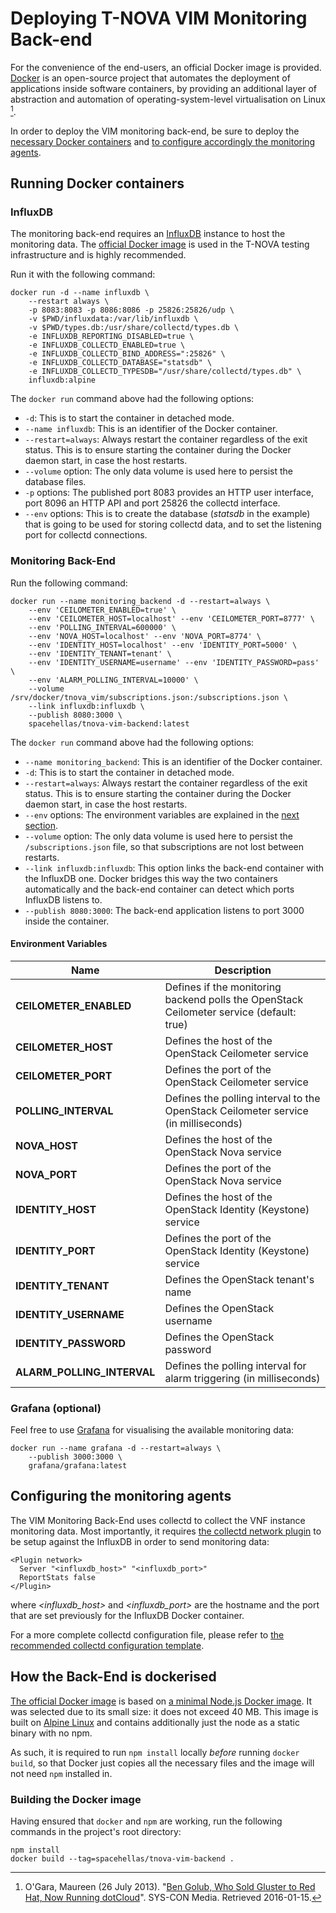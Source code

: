 # Deploying T-NOVA VIM Monitoring Back-end

For the convenience of the end-users, an official Docker image is provided.
[Docker](https://www.docker.com) is an open-source project that automates the
deployment of applications inside software containers, by providing an
additional layer of abstraction and automation of operating-system-level
virtualisation on Linux [^1].

In order to deploy the VIM monitoring back-end, be sure to deploy the
[necessary Docker containers](#running-docker-containers) and [to configure
accordingly the monitoring agents](#configuring-the-monitoring-agents).

## Running Docker containers

### InfluxDB

The monitoring back-end requires an [InfluxDB](https://influxdata.com/)
instance to host the monitoring data. The [official Docker
image](https://hub.docker.com/_/influxdb/) is used in the T-NOVA testing
infrastructure and is highly recommended.

Run it with the following command:

``` command-line
docker run -d --name influxdb \
    --restart always \
    -p 8083:8083 -p 8086:8086 -p 25826:25826/udp \
    -v $PWD/influxdata:/var/lib/influxdb \
    -v $PWD/types.db:/usr/share/collectd/types.db \
    -e INFLUXDB_REPORTING_DISABLED=true \
    -e INFLUXDB_COLLECTD_ENABLED=true \
    -e INFLUXDB_COLLECTD_BIND_ADDRESS=":25826" \
    -e INFLUXDB_COLLECTD_DATABASE="statsdb" \
    -e INFLUXDB_COLLECTD_TYPESDB="/usr/share/collectd/types.db" \
    influxdb:alpine
```

The `docker run` command above had the following options:

* `-d`: This is to start the container in detached mode.
* `--name influxdb`: This is an identifier of the Docker container.
* `--restart=always`: Always restart the container regardless of the exit
  status. This is to ensure starting the container during the Docker daemon
  start, in case the host restarts.
* `--volume` option: The only data volume is used here to persist the database
  files.
* `-p` options: The published port 8083 provides an HTTP user interface,
  port 8096 an HTTP API and port 25826 the collectd interface.
* `--env` options: This is to create the database (*statsdb* in the example)
  that is going to be used for storing collectd data, and to set the listening
  port for collectd connections.

### Monitoring Back-End

Run the following command:

``` command-line
docker run --name monitoring_backend -d --restart=always \
    --env 'CEILOMETER_ENABLED=true' \
    --env 'CEILOMETER_HOST=localhost' --env 'CEILOMETER_PORT=8777' \
    --env 'POLLING_INTERVAL=600000' \
    --env 'NOVA_HOST=localhost' --env 'NOVA_PORT=8774' \
    --env 'IDENTITY_HOST=localhost' --env 'IDENTITY_PORT=5000' \
    --env 'IDENTITY_TENANT=tenant' \
    --env 'IDENTITY_USERNAME=username' --env 'IDENTITY_PASSWORD=pass' \
    --env 'ALARM_POLLING_INTERVAL=10000' \
    --volume /srv/docker/tnova_vim/subscriptions.json:/subscriptions.json \
    --link influxdb:influxdb \
    --publish 8080:3000 \
    spacehellas/tnova-vim-backend:latest
```

The `docker run` command above had the following options:

* `--name monitoring_backend`: This is an identifier of the Docker container.
* `-d`: This is to start the container in detached mode.
* `--restart=always`: Always restart the container regardless of the exit
  status. This is to ensure starting the container during the Docker daemon
  start, in case the host restarts.
* `--env` options: The environment variables are explained in the [next
  section](#environment-variables).
* `--volume` option: The only data volume is used here to persist the
  `/subscriptions.json` file, so that subscriptions are not lost between
  restarts.
* `--link influxdb:influxdb`: This option links the back-end container with the
  InfluxDB one. Docker bridges this way the two containers automatically and
  the back-end container can detect which ports InfluxDB listens to.
* `--publish 8080:3000`: The back-end application listens to port 3000 inside
  the container.

#### Environment Variables

Name | Description
-----|------------|
**CEILOMETER_ENABLED** | Defines if the monitoring backend polls the OpenStack Ceilometer service (default: true)
**CEILOMETER_HOST** | Defines the host of the OpenStack Ceilometer service
**CEILOMETER_PORT** | Defines the port of the OpenStack Ceilometer service
**POLLING_INTERVAL** | Defines the polling interval to the OpenStack Ceilometer service (in milliseconds)
**NOVA_HOST** | Defines the host of the OpenStack Nova service
**NOVA_PORT** | Defines the port of the OpenStack Nova service
**IDENTITY_HOST** | Defines the host of the OpenStack Identity (Keystone) service
**IDENTITY_PORT** | Defines the port of the OpenStack Identity (Keystone) service
**IDENTITY_TENANT** | Defines the OpenStack tenant's name
**IDENTITY_USERNAME** | Defines the OpenStack username
**IDENTITY_PASSWORD** | Defines the OpenStack password
**ALARM_POLLING_INTERVAL** | Defines the polling interval for alarm triggering (in milliseconds)

### Grafana (optional)

Feel free to use [Grafana](http://grafana.org/) for visualising the available
monitoring data:

``` command-line
docker run --name grafana -d --restart=always \
    --publish 3000:3000 \
    grafana/grafana:latest
```

## Configuring the monitoring agents

The VIM Monitoring Back-End uses collectd to collect the VNF instance
monitoring data. Most importantly, it requires [the collectd network
plugin](https://collectd.org/wiki/index.php/Plugin:Network) to be setup
against the InfluxDB in order to send monitoring data:

```
<Plugin network>
  Server "<influxdb_host>" "<influxdb_port>"
  ReportStats false
</Plugin>
```

where *<influxdb_host>* and *<influxdb_port>* are the hostname and the port
that are set previously for the InfluxDB Docker container.

For a more complete collectd configuration file, please refer to [the
recommended collectd configuration
template](../contrib/collectd.conf.template).

## How the Back-End is dockerised

[The official Docker
image](https://hub.docker.com/r/spacehellas/tnova-vim-backend/)
is based on [a minimal Node.js Docker
image](https://github.com/mhart/alpine-node).  It was selected due to its small
size: it does not exceed 40 MB. This image is built on [Alpine
Linux](https://alpinelinux.org/) and contains additionally just the node as a
static binary with no npm.

As such, it is required to run `npm install` locally *before* running `docker
build`, so that Docker just copies all the necessary files and the image will
not need `npm` installed in.

### Building the Docker image

Having ensured that `docker` and `npm` are working, run the following commands
in the project's root directory:

``` command-line
npm install
docker build --tag=spacehellas/tnova-vim-backend .
```

[^1]: O'Gara, Maureen (26 July 2013). "[Ben Golub, Who Sold Gluster to Red Hat,
Now Running dotCloud](http://maureenogara.sys-con.com/node/2747331)". SYS-CON
Media. Retrieved 2016-01-15.
